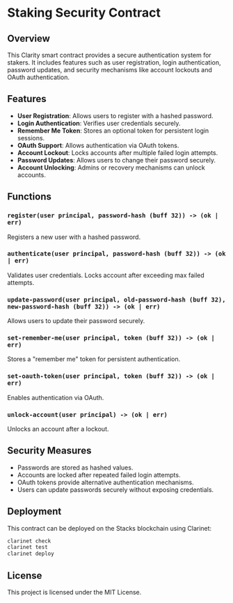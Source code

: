 # Staking Security Contract

## Overview
This Clarity smart contract provides a secure authentication system for stakers. It includes features such as user registration, login authentication, password updates, and security mechanisms like account lockouts and OAuth authentication.

## Features
- **User Registration**: Allows users to register with a hashed password.
- **Login Authentication**: Verifies user credentials securely.
- **Remember Me Token**: Stores an optional token for persistent login sessions.
- **OAuth Support**: Allows authentication via OAuth tokens.
- **Account Lockout**: Locks accounts after multiple failed login attempts.
- **Password Updates**: Allows users to change their password securely.
- **Account Unlocking**: Admins or recovery mechanisms can unlock accounts.

## Functions

### `register(user principal, password-hash (buff 32)) -> (ok | err)`
Registers a new user with a hashed password.

### `authenticate(user principal, password-hash (buff 32)) -> (ok | err)`
Validates user credentials. Locks account after exceeding max failed attempts.

### `update-password(user principal, old-password-hash (buff 32), new-password-hash (buff 32)) -> (ok | err)`
Allows users to update their password securely.

### `set-remember-me(user principal, token (buff 32)) -> (ok | err)`
Stores a "remember me" token for persistent authentication.

### `set-oauth-token(user principal, token (buff 32)) -> (ok | err)`
Enables authentication via OAuth.

### `unlock-account(user principal) -> (ok | err)`
Unlocks an account after a lockout.

## Security Measures
- Passwords are stored as hashed values.
- Accounts are locked after repeated failed login attempts.
- OAuth tokens provide alternative authentication mechanisms.
- Users can update passwords securely without exposing credentials.

## Deployment
This contract can be deployed on the Stacks blockchain using Clarinet:
```sh
clarinet check
clarinet test
clarinet deploy
```

## License
This project is licensed under the MIT License.

